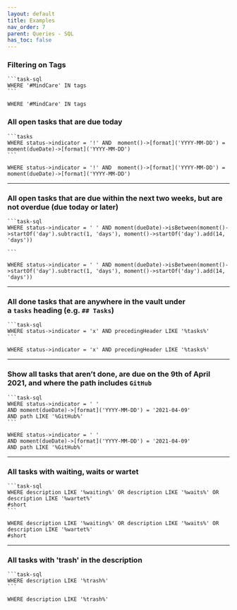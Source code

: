 ```yaml
---
layout: default
title: Examples
nav_order: 7
parent: Queries - SQL
has_toc: false
---
```


### Filtering on Tags

    ```task-sql
    WHERE '#MindCare' IN tags
    ```

```task-sql
WHERE '#MindCare' IN tags

```

### All open tasks that are due today

    ```tasks
    WHERE status->indicator = '!' AND  moment()->[format]('YYYY-MM-DD') = moment(dueDate)->[format]('YYYY-MM-DD')
    ```

```task-sql
WHERE status->indicator = '!' AND  moment()->[format]('YYYY-MM-DD') = moment(dueDate)->[format]('YYYY-MM-DD')
```

---

### All open tasks that are due within the next two weeks, but are not overdue (due today or later)

    ```task-sql
    WHERE status->indicator = ' ' AND moment(dueDate)->isBetween(moment()->startOf('day').subtract(1, 'days'), moment()->startOf('day').add(14, 'days'))

    ```

```task-sql
WHERE status->indicator = ' ' AND moment(dueDate)->isBetween(moment()->startOf('day').subtract(1, 'days'), moment()->startOf('day').add(14, 'days'))

```

---

### All done tasks that are anywhere in the vault under a `tasks` heading (e.g. `## Tasks`)

    ```task-sql
    WHERE status->indicator = 'x' AND precedingHeader LIKE '%tasks%'
    ```

```task-sql
WHERE status->indicator = 'x' AND precedingHeader LIKE '%tasks%'
```

---

### Show all tasks that aren’t done, are due on the 9th of April 2021, and where the path includes `GitHub`

    ```task-sql
    WHERE status->indicator = ' '
    AND moment(dueDate)->[format]('YYYY-MM-DD') = '2021-04-09'
    AND path LIKE '%GitHub%'
    ```

```task-sql
WHERE status->indicator = ' '
AND moment(dueDate)->[format]('YYYY-MM-DD') = '2021-04-09'
AND path LIKE '%GitHub%'
```

---

### All tasks with waiting, waits or wartet

    ```task-sql
    WHERE description LIKE '%waiting%' OR description LIKE '%waits%' OR description LIKE '%wartet%'
    #short
    ```

```task-sql
WHERE description LIKE '%waiting%' OR description LIKE '%waits%' OR description LIKE '%wartet%'
#short
```

---

### All tasks with 'trash' in the description

    ```task-sql
    WHERE description LIKE '%trash%'
    ```

```task-sql
WHERE description LIKE '%trash%'
```
